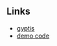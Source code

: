 Links
---
- [gyptis](https://github.com/dvdt/gyptis)
- [demo code](https://github.com/dvdt/gyptis-cljremote)
